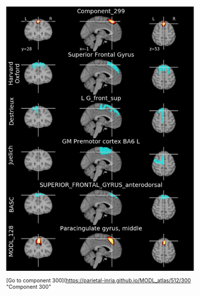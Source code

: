 


![299](preliminary/299.jpg "Component 299")

[Go to component 300](https://parietal-inria.github.io/MODL_atlas/512/300 "Component 300"